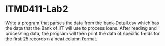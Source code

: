 # ITMD411-Lab2
Write a program that parses the data from the bank-Detail.csv which has the data that the Bank of IIT will use to process loans. After reading and processing data, the program will then print the data of specific fields for the first 25 records n a neat column format. 
